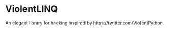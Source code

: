 ViolentLINQ
===========

An elegant library for hacking inspired by https://twitter.com/ViolentPython.
